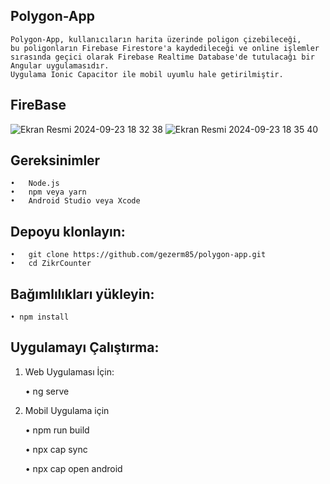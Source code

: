 ## Polygon-App

    Polygon-App, kullanıcıların harita üzerinde poligon çizebileceği,
    bu poligonların Firebase Firestore'a kaydedileceği ve online işlemler
    sırasında geçici olarak Firebase Realtime Database'de tutulacağı bir Angular uygulamasıdır.
    Uygulama Ionic Capacitor ile mobil uyumlu hale getirilmiştir.



##  FireBase

![Ekran Resmi 2024-09-23 18 32 38](https://github.com/user-attachments/assets/b6d21dff-4546-4340-961f-ef8a64f44558)
![Ekran Resmi 2024-09-23 18 35 40](https://github.com/user-attachments/assets/c48df701-e06c-449d-8bd8-00de3543eeea)




## Gereksinimler

    •	Node.js
    •	npm veya yarn
    •	Android Studio veya Xcode

## Depoyu klonlayın:

    •	git clone https://github.com/gezerm85/polygon-app.git
    •	cd ZikrCounter

## Bağımlılıkları yükleyin:

    • npm install

## Uygulamayı Çalıştırma:

1.  Web Uygulaması İçin:

    • ng serve

2.  Mobil Uygulama için

    • npm run build

    • npx cap sync

    • npx cap open android
